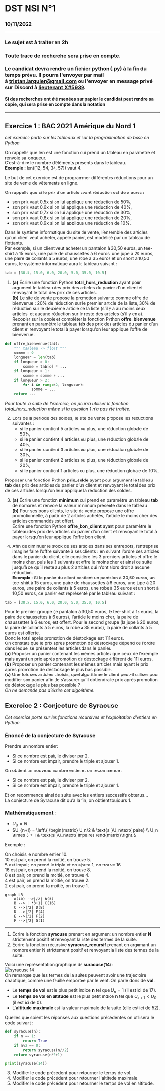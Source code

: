 # DST NSI N°1

### 10/11/2022
___

### Le sujet est à traiter en 2h  
  
### Toute trace de recherche sera prise en compte.  
  
### Le candidat devra rendre un fichier python (.py) à la fin du temps prévu. Il pourra l'envoyer par mail à [tristan.larguier@gmail.com](mailto:tristan.larguier@gmail.com) ou l'envoyer en message privé sur Discord à [lieutenant X#5939](https://discord.com/).  
#### Si des recherches ont été menées sur papier le candidat peut rendre sa copie, qui sera prise en compte dans la notation
___
## Exercice 1 : BAC 2021 Amérique du Nord 1

*cet exercice porte sur les tableaux et sur la programmation de base en Python*

On rappelle que len est une fonction qui prend un tableau en paramètre et renvoie sa longueur.  
C’est-à-dire le nombre d’éléments présents dans le tableau.  
**Exemple :** len([12, 54, 34, 57]) vaut 4.

Le but de cet exercice est de programmer différentes réductions pour un site de vente de vêtements en ligne.

On rappelle que si le prix d’un article avant réduction est de x euros :
- son prix vaut 0,5x si on lui applique une réduction de 50%,
- son prix vaut 0,6x si on lui applique une réduction de 40%,
- son prix vaut 0,7x si on lui applique une réduction de 30%,
- son prix vaut 0,8x si on lui applique une réduction de 20%,
- son prix vaut 0,9x si on lui applique une réduction de 10%.

Dans le système informatique du site de vente, l’ensemble des articles qu’un client veut acheter, appelé panier, est modélisé par un tableau de flottants.  
Par exemple, si un client veut acheter un pantalon à 30,50 euros, un tee-shirt à 15 euros, une paire de chaussettes à 6 euros, une jupe à 20 euros, une paire de collants à 5 euros, une robe à 35 euros et un short à 10,50 euros, le système informatique aura le tableau suivant : 
```python
tab = [30.5, 15.0, 6.0, 20.0, 5.0, 35.0, 10.5]
```

1. **(a)** Écrire une fonction Python **total_hors_reduction** ayant pour argument le tableau des prix des articles du panier d'un client et renvoyant le total des prix de ces articles.  
	**(b)** Le site de vente propose la promotion suivante comme offre de bienvenue : 20% de réduction sur le premier article de la liste, 30% de réduction sur le deuxième article de la liste (s’il y a au moins deux articles) et aucune réduction sur le reste des articles (s’il y en a).  
	Recopier sur la copie et compléter la fonction Python **offre_bienvenue** prenant en paramètre le tableau **tab** des prix des articles du panier d’un client et renvoyant le total à payer lorsqu’on leur applique l’offre de bienvenue.
```python
def offre_bienvenue(tab):
	""" tableau -> float """
	somme = 0
	longueur = len(tab)
	if longueur > 0:
		somme = tab[o] * ...
	if longueur > 1:
		somme = somme + ...
	if longueur > 2:
		for i in range(2, longueur):
			somme = ...
	return ...
```

*Pour toute la suite de l’exercice, on pourra utiliser la fonction total_hors_reduction même si la question 1 n’a pas été traitée.*

2. Lors de la période des soldes, le site de vente propose les réductions suivantes :
	- si le panier contient 5 articles ou plus, une réduction globale de 50%,
	- si le panier contient 4 articles ou plus, une réduction globale de 40%,
	- si le panier contient 3 articles ou plus, une réduction globale de 30%,
	- si le panier contient 2 articles ou plus, une réduction globale de 20%,
	- si le panier contient 1 articles ou plus, une réduction globale de 10%,

Proposer une fonction Python **prix_solde** ayant pour argument le tableau **tab** des prix des articles du panier d’un client et renvoyant le total des prix de ces articles lorsqu’on leur applique la réduction des soldes.

3. **(a)** Écrire une fonction **minimum** qui prend en paramètre un tableau **tab** de nombres et renvoie la valeur minimum présente dans le tableau  
	**(b)** Pour ses bons clients, le site de vente propose une offre promotionnelle, à partir de 2 articles achetés, l’article le moins cher des articles commandés est offert.  
	Écrire une fonction Python **offre_bon_client** ayant pour paramètre le tableau des prix des articles du panier d’un client et renvoyant le total à payer lorsqu’on leur applique l’offre bon client

4. Afin de diminuer le stock de ses articles dans ses entrepôts, l’entreprise imagine faire l’offre suivante à ses clients : en suivant l’ordre des articles dans le panier du client, elle considère les 3 premiers articles et offre le moins cher, puis les 3 suivants et offre le moins cher et ainsi de suite jusqu’à ce qu’il reste au plus 2 articles qui n’ont alors droit à aucune réduction.  
	**Exemple** : Si le panier du client contient un pantalon à 30,50 euros, un tee-shirt à 15 euros, une paire de chaussettes à 6 euros, une jupe à 20 euros, une paire de collants à 5 euros, une robe à 35 euros et un short à 10,50 euros, ce panier est représenté par le tableau suivant :
```python
tab = [30.5, 15.0, 6.0, 20.0, 5.0, 35.0, 10.5]
```
Pour le premier groupe (le pantalon à 30,50 euros, le tee-shirt à 15 euros, la paire de chaussettes à 6 euros), l’article le moins cher, la paire de chaussettes à 6 euros, est offert. Pour le second groupe (la jupe à 20 euros, la paire de collants à 5 euros, la robe à 35 euros), la paire de collants à 5 euros est offerte.  
Donc le total après promotion de déstockage est 111 euros.  
On constate que le prix après promotion de déstockage dépend de l’ordre dans lequel se présentent les articles dans le panier.  
	**(a)** Proposer un panier contenant les mêmes articles que ceux de l’exemple mais ayant un prix après promotion de déstockage différent de 111 euros.  
	**(b)** Proposer un panier contenant les mêmes articles mais ayant le prix après promotion de déstockage le plus bas possible.  
	**(c)** Une fois ses articles choisis, quel algorithme le client peut-il utiliser pour modifier son panier afin de s’assurer qu’il obtiendra le prix après promotion de déstockage le plus bas possible ?  
	*On ne demande pas d’écrire cet algorithme.*



## Exercice 2 : Conjecture de Syracuse

*Cet exercice porte sur les fonctions récursives et l'exploitation d'entiers en Python*

### Énoncé de la conjecture de Syracuse

Prendre un nombre entier:  
- Si ce nombre est pair, le diviser par 2.  
- Si ce nombre est impair, prendre le triple et ajouter 1.  
  
On obtient un nouveau nombre entier et on recommence :  
- Si ce nombre est pair, le diviser par 2.  
- Si ce nombre est impair, prendre le triple et ajouter 1.  
  
Et on recommence ainsi de suite avec les entiers successifs obtenus...  
La conjecture de Syracuse dit qu’à la fin, on obtient toujours 1.   

### Mathématiquement :
- $U_0 = N$
- $U_{n+1} = \left\{ \begin{matrix} U_n/2 & \text{si }U_n\text{ paire} \\ U_n \times 3 + 1 & \text{si }U_n\text{ impaire} \end{matrix}\right.$

Exemple :  
  
On choisis le nombre entier 10.  
10 est pair, on prend la moitié, on trouve 5.  
5 est impair, on prend le triple et on ajoute 1, on trouve 16.  
16 est pair, on prend la moitié, on trouve 8.  
8 est pair, on prend la moitié, on trouve 4.  
4 est pair, on prend la moitié, on trouve 2.  
2 est pair, on prend fa moitié, on trouve 1.
```mermaid
graph LR
    A(10) -->|/2| B(5)
    B --> | *3+1| C(16)
    C -->|/2| D(8)
    D -->|/2| E(4)
    E -->|/2| F(2)
    F -->|/2| G(1) 
```

___
1. Écrire la fonction **syracuse** prenant en argument un nombre entier **N** strictement positif et renvoyant la liste des termes de la suite.
2. Écrire la fonction récursive **syracuse_recursif** prenant en argumant un nombre entier N strictement positif et renvoyant la liste des termes de la suite.

Voici une représentation graphique de **suracuse(14)** :  
![syracuse 14](https://cdn.discordapp.com/attachments/822041563046608936/1037828370358083655/Syracuse_14.png)  
On remarque que les termes de la suites peuvent avoir une trajectoire chaotique, comme une feuille emportée par le vent. On parle donc de **vol**.

- Le **temps de vol** est le plus petit indice **n** tel que $U_n = 1$ (il est ici de 17).
- Le **temps de vol en altitude** est le plus petit indice **n** tel que $U_{n+1} < U_0$ (il est ici de 0).
- L'**altitude maximale** est la valeur maximale de la suite (elle est ici de 52).

Quelles que soient les réponses aux questions précédentes on utilisera le code suivant :
```python
def syracuse(n):
    if n == 1:
        return True
    if n%2 == 0:
        return syracuse(n//2)
    return syracuse(n*3+1)

print(syracuse(14))
```

3. Modifier le code précédent pour retourner le temps de vol.
4. Modifier le code précédent pour retourner l'altitude maximale.
5. Modifier le code précédent pour retourner le temps de vol en altitude.
